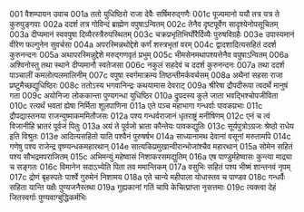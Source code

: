 001	वैशम्पायन उवाच
001a	ततो युधिष्ठिरो राजा देवैः सर्षिमरुद्गणैः
001c	पूज्यमानो ययौ तत्र यत्र ते कुरुपुङ्गवाः
002a	ददर्श तत्र गोविन्दं ब्राह्मेण वपुषाऽन्वितम्
002c	तेनैव दृष्टपूर्वेण सादृश्येनोपसूचितम्
003a	दीप्यमानं स्ववपुषा दिव्यैरस्त्रैरुपस्थितम्
003c	चक्रप्रभृतिभिर्घोरैर्दिव्यैः पुरुषविग्रहैः
003e	उपास्यमानं वीरेण फल्गुनेन सुवर्चसा
004a	अपरस्मिन्नथोद्देशे कर्णं शस्त्रभृतां वरम्
004c	द्वादशादित्यसहितं ददर्श कुरुनन्दनः
005a	अथापरस्मिन्नुद्देशे मरुद्गणवृतं प्रभुम्
005c	भीमसेनमथापश्यत्तेनैव वपुषाऽन्वितम्
006a	अश्विनोस्तु तथा स्थाने दीप्यमानौ स्वतेजसा
006c	नकुलं सहदेवं च ददर्श कुरुनन्दनः
007a	तथा ददर्श पाञ्चालीं कमलोत्पलमालिनीम्
007c	वपुषा स्वर्गमाक्रम्य तिष्ठन्तीमर्कवर्चसम्
008a	अथैनां सहसा राजा प्रष्टुमैच्छद्युधिष्ठिरः
008c	ततोऽस्य भगवानिन्द्रः कथयामास देवराट्
009a	श्रीरेषा द्रौपदीरूपा त्वदर्थे मानुषं गता
009c	अयोनिजा लोककान्ता पुण्यगन्धा युधिष्ठिर
010a	द्रुपदस्य कुले जाता भवद्भिश्चोपजीविता
010c	रत्यर्थं भवतां ह्येषा निर्मिता शूलपाणिना
011a	एते पञ्च महाभागा गन्धर्वाः पावकप्रभाः
011c	द्रौपद्यास्तनया राजन्युष्माकममितौजसः
012a	पश्य गन्धर्वराजानं धृतराष्ट्रं मनीषिणम्
012c	एनं च त्वं विजानीहि भ्रातरं पूर्वजं पितुः
013a	अयं ते पूर्वजो भ्राता कौन्तेयः पावकद्युतिः
013c	सूर्यपुत्रोऽग्रजः श्रेष्ठो राधेय इति विश्रुतः
013e	आदित्यसहितो याति पश्यैनं पुरुषर्षभ
014a	साध्यानामथ देवानां वसूनां मरुतामपि
014c	गणेषु पश्य राजेन्द्र वृष्ण्यन्धकमहारथान्
014e	सात्यकिप्रमुखान्वीरान्भोजांश्चैव महारथान्
015a	सोमेन सहितं पश्य सौभद्रमपराजितम्
015c	अभिमन्युं महेष्वासं निशाकरसमद्युतिम्
016a	एष पाण्डुर्महेष्वासः कुन्त्या माद्र्या च सङ्गतः
016c	विमानेन सदाऽभ्येति पिता तव ममान्तिकम्
017a	वसुभिः सहितं पश्य भीष्मं शान्तनवं नृपम्
017c	द्रोणं बृहस्पतेः पार्श्वे गुरुमेनं निशामय
018a	एते चान्ये महीपाला योधास्तव च पाण्डव
018c	गन्धर्वैः सहिता यान्ति यक्षैः पुण्यजनैस्तथा
019a	गुह्यकानां गतिं चापि केचित्प्राप्ता नृसत्तमाः
019c	त्यक्त्वा देहं जितस्वर्गाः पुण्यवाग्बुद्धिकर्मभिः
